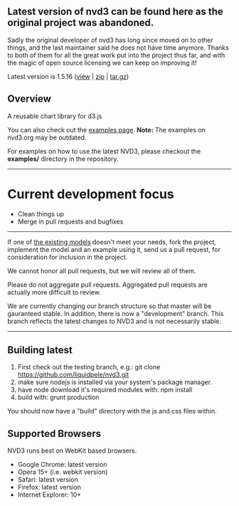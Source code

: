 
## Latest version of nvd3 can be found here as the original project was abandoned.

Sadly the original developer of nvd3 has long since moved on to other things, and the
last maintainer said he does not have time anymore.  Thanks to both of them for all the
great work put into the project thus far, and with the magic of open source licensing
we can keep on improving it!

Latest version is 1.5.16 ([view](https://github.com/liquidpele/nvd3/tree/1.5.16/build) | [zip](https://github.com/liquidpele/nvd3/zipball/1.5.16) | [tar.gz](https://github.com/liquidpele/nvd3/tarball/1.5.16))

## Overview
A reusable chart library for d3.js

You can also check out the [examples page](http://nvd3.org/ghpages/examples.html).
**Note:** The examples on nvd3.org may be outdated.

For examples on how to use the latest NVD3, please checkout the **examples/** directory in the repository.

---

# Current development focus

- Clean things up
- Merge in pull requests and bugfixes

---

If one of [the existing models](https://github.com/novus/nvd3/tree/master/src/models)
doesn't meet your needs, fork the project, implement the model and an example using it,
send us a pull request, for consideration for inclusion in the project.

We cannot honor all pull requests, but we will review all of them.

Please do not aggregate pull requests. Aggregated pull requests are actually more difficult to review.

We are currently changing our branch structure so that master will be gauranteed stable. In addition,
there is now a "development" branch. This branch reflects the latest changes to NVD3 and is not necessarily stable.

---

## Building latest

1. First check out the testing branch, e.g.:  git clone https://github.com/liquidpele/nvd3.git
2. make sure nodejs is installed via your system's package manager.
3. have node download it's required modules with:  npm install
4. build with:  grunt production

You should now have a "build" directory with the js and css files within.

## Supported Browsers
NVD3 runs best on WebKit based browsers.

* Google Chrome: latest version
* Opera 15+ (i.e. webkit version)
* Safari: latest version
* Firefox: latest version
* Internet Explorer: 10+
